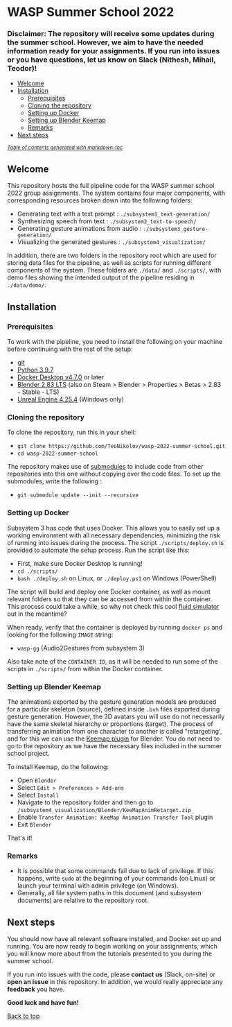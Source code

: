 # WASP Summer School 2022

### Disclaimer: The repository will receive some updates during the summer school. However, we aim to have the needed information ready for your assignments. If you run into issues or you have questions, let us know on Slack (Nithesh, Mihail, Teodor)!

- [Welcome](#welcome)
- [Installation](#installation)
  * [Prerequisites](#prerequisites)
  * [Cloning the repository](#cloning-the-repository)
  * [Setting up Docker](#setting-up-docker)
  * [Setting up Blender Keemap](#setting-up-blender-keemap)
  * [Remarks](#remarks)
- [Next steps](#next-steps)

<small><i><a href='http://ecotrust-canada.github.io/markdown-toc/'>Table of contents generated with markdown-toc</a></i></small>


## Welcome

This repository hosts the full pipeline code for the WASP summer school 2022 group assignments. The system contains four major components, with corresponding resources broken down into the following folders:

- Generating text with a text prompt : `./subsystem1_text-generation/`
- Synthesizing speech from text : `./subsystem2_text-to-speech/`
- Generating gesture animations from audio : `./subsystem3_gesture-generation/`
- Visualizing the generated gestures : `./subsystem4_visualization/`
 
In addition, there are two folders in the repository root which are used for storing data files for the pipeline, as well as scripts for running different components of the system. These folders are `./data/` and `./scripts/`, with demo files showing the intended output of the pipeline residing in `./data/demo/`.

## Installation

### Prerequisites

To work with the pipeline, you need to install the following on your machine before continuing with the rest of the setup:

- [git](https://git-scm.com/downloads)
- [Python 3.9.7](https://www.python.org/downloads/release/python-397/)
- [Docker Desktop v4.7.0](https://docs.docker.com/get-docker/) or later
- [Blender 2.83 LTS](https://www.blender.org/download/releases/2-83/) (also on Steam > Blender > Properties > Betas > 2.83 - Stable - LTS)
- [Unreal Engine 4.25.4](https://www.unrealengine.com/en-US/download) (Windows only)

### Cloning the repository

To clone the repository, run this in your shell:

- `git clone https://github.com/TeoNikolov/wasp-2022-summer-school.git`
- `cd wasp-2022-summer-school`

The repository makes use of [submodules](https://git-scm.com/book/en/v2/Git-Tools-Submodules) to include code from other repositories into this one without copying over the code files. To set up the submodules, write the following :

- `git submodule update --init --recursive`

### Setting up Docker

Subsystem 3 has code that uses Docker. This allows you to easily set up a working environment with all necessary dependencies, minimizing the risk of running into issues during the process. The script `./scripts/deploy.sh` is provided to automate the setup process. Run the script like this:

- First, make sure Docker Desktop is running!
- `cd ./scripts/`
- `bash ./deploy.sh` on Linux, or `./deploy.ps1` on Windows (PowerShell)

The script will build and deploy one Docker container, as well as mount relevant folders so that they can be accessed from within the container. This process could take a while, so why not check this cool [fluid simulator](https://paveldogreat.github.io/WebGL-Fluid-Simulation/) out in the meantime?

When ready,  verify that the container is deployed by running `docker ps` and looking for the following `IMAGE` string:

- `wasp-gg` (Audio2Gestures from subsystem 3)

Also take note of the `CONTAINER ID`, as it will be needed to run some of the scripts in `./scripts/` from within the Docker container.

### Setting up Blender Keemap

The animations exported by the gesture generation models are produced for a particular skeleton (source), defined inside `.bvh` files exported during gesture generation. However, the 3D avatars you will use do not necessarily have the same skeletal hierarchy or proportions (target). The process of transferring animation from one character to another is called "retargeting', and for this we can use the [Keemap plugin](https://github.com/nkeeline/Keemap-Blender-Rig-ReTargeting-Addon)  for Blender. You do not need to go to the repository as we have the necessary files included in the summer school project.

To install Keemap, do the following:

- Open `Blender`
- Select `Edit > Preferences > Add-ons`
- Select `Install`
- Navigate to the repository folder and then go to `/subsystem4_visualization/Blender/KeeMapAnimRetarget.zip`
- Enable `Transfer Animation: KeeMap Animation Transfer Tool` plugin
- Exit `Blender`

That's it!

### Remarks

- It is possible that some commands fail due to lack of privilege. If this happens, write `sudo` at the beginning of your commands (on Linux) or launch your terminal with admin privilege (on Windows).
- Generally, all file system paths in this document (and subsystem documents) are relative to the repository root.

## Next steps

You should now have all relevant software installed, and Docker set up and running. You are now ready to begin working on your assignments, which you will know more about from the tutorials presented to you during the summer school.

If you run into issues with the code, please **contact us** (Slack, on-site) or **open an issue** in this repository. In addition, we would really appreciate any **feedback** you have.

**Good luck and have fun!**

[Back to top](#wasp-summer-school-2022)
